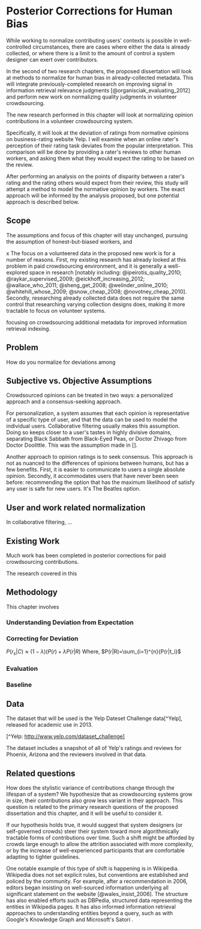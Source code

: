 Posterior Corrections for Human Bias
=====================================

While working to normalize contributing users' contexts is possible in well-controlled circumstances, there are cases where either 
 the data is already collected, or 
 where there is a limit to the amount of control a system designer can exert over contributors.

In the second of two research chapters, the proposed dissertation will look at methods to normalize for human bias in already-collected metadata.
This will integrate previously-completed research on improving signal in information retrieval relevance judgments [@organisciak_evaluating_2012] and perform new work on normalizing quality judgments in volunteer crowdsourcing.

The new research performed in this chapter will look at normalizing opinion contributions in a volunteer crowdsourcing system.

Specifically, it will look at the deviation of ratings from normative opinions on business-rating website Yelp.
I will examine when an online rater's perception of their rating task deviates from the popular interpretation.
This comparison will be done by providing a rater's reviews to other human workers, and asking them what they would expect the rating to be based on the review.

After performing an analysis on the points of disparity between a rater's rating and the rating others would expect from their review, this study will attempt a method to model the normative opinion by workers.
The exact approach will be informed by the analysis proposed, but one potential approach is described below.

## Scope

The assumptions and focus of this chapter will stay unchanged,
 pursuing the assumption of honest-but-biased workers, and

x The focus on a volunteered data in the proposed new work is for a number of reasons.
	First, my existing research has already looked at this problem in paid crowdsourcing environment, and it is generally a well-explored space in research [notably including: @ipeirotis_quality_2010; @raykar_supervised_2009; @eickhoff_increasing_2012; @wallace_who_2011; @sheng_get_2008; @welinder_online_2010; @whitehill_whose_2009; @snow_cheap_2008; @novotney_cheap_2010].
	Secondly, researching already collected data does not require the same control that researching varying collection designs does, making it more tractable to focus on volunteer systems.
<!-- TODO something less subjective than opinions? -->

focusing on crowdsourcing additional metadata for improved information retrieval indexing.

## Problem

How do you normalize for deviations among 

## Subjective vs. Objective Assumptions

Crowdsourced opinions can be treated in two ways: a personalized approach and a consensus-seeking approach.

For personalization, a system assumes that each opinion is representative of a specific type of user, and that the data can be used to model the individual users.
Collaborative filtering usually makes this assumption.
Doing so keeps closer to a user's tastes in highly divisive domains, separating Black Sabbath from Black-Eyed Peas, or Doctor Zhivago from Doctor Doolittle.
This was the assumption made in [<!--TODO cite hcomp-->].

<!--TODO: Jaime would have much more to say about this-->

Another approach to opinion ratings is to seek consensus.
This approach is not as nuanced to the differences of opinions between humans, but has a few benefits.
First, it is easier to communicate to users a single absolute opinion. 
Secondly, it accommodates users that have never been seen before: recommending the option that has the maximum likelihood of satisfy any user is safe for new users.
It's The Beatles option.


## User and work related normalization

In collaborative filtering, ...

## Existing Work

Much work has been completed in posterior corrections for paid crowdsourcing contributions.

The research covered in this


## Methodology

This chapter involves

### Understanding Deviation from Expectation

### Correcting for Deviation



$P(r_s|C)\approx(1-\lambda)(P(r)+\lambda P(r|R)$ <!--_-->
Where, 
$P(r|R)=\sum_{i=1}^{n}{P(r|t_i}$

### Evaluation

### Baseline

## Data

The dataset that will be used is the Yelp Dateset Challenge data[^Yelp], released for academic use in 2013.

[^Yelp: http://www.yelp.com/dataset_challenge] <!--_--> 

The dataset includes a snapshot of all of Yelp's ratings and reviews for Phoenix, Arizona and the reviewers involved in that data.


## Related questions

How does the stylistic variance of contributions change through the lifespan of a system?
We hypothesize that as crowdsourcing systems grow in size, their contributions also grow less variant in their approach.
This question is related to the primary research questions of the proposed dissertation and this chapter, and it will be useful to consider it.

If our hypothesis holds true, it would suggest that system designers (or self-governed crowds) steer their system toward more algorithmically tractable forms of contributions over time.
Such a shift might be afforded by crowds large enough to allow the attrition associated with more complexity, or by the increase of well-experienced participants that are comfortable adapting to tighter guidelines.

One notable example of this type of shift is happening is in Wikipedia.
Wikipedia does not set explicit rules, but conventions are established and policed by the community.
For example, after a recommendation in 2006, editors began insisting on well-sourced information underlying all significant statement on the website [@wales_insist_2006].
The structure has also enabled efforts such as DBPedia, structured data representing the entities in Wikipedia pages.
It has also informed information retrieval approaches to understanding entities beyond a query, such as with Google's Knowledge Graph and Microsoft's Satori <!-- TODO citations -->.

<!-- TODO: talk about relevance to larger question -->
